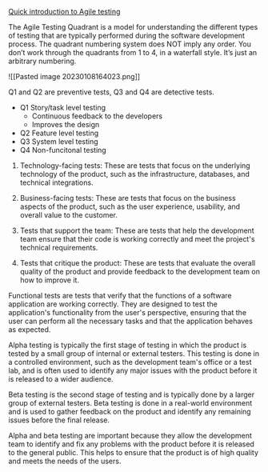 [Quick introduction to Agile testing](https://www.youtube.com/watch?v=hRsa-tJNsrY)

The Agile Testing Quadrant is a model for understanding the different types of testing that are typically performed during the software development process. The quadrant numbering system does NOT imply any order. You don’t work through the quadrants from 1 to 4, in a waterfall style. It’s just an arbitrary numbering.

![[Pasted image 20230108164023.png]]

Q1 and Q2 are preventive tests, Q3 and Q4 are detective tests.

- Q1 Story/task level testing
	- Continuous feedback to the developers
	- Improves the design
- Q2 Feature level testing
- Q3 System level testing
- Q4 Non-funcitonal testing

1.  Technology-facing tests: These are tests that focus on the underlying technology of the product, such as the infrastructure, databases, and technical integrations.

2.  Business-facing tests: These are tests that focus on the business aspects of the product, such as the user experience, usability, and overall value to the customer.

3.  Tests that support the team: These are tests that help the development team ensure that their code is working correctly and meet the project's technical requirements.

4.  Tests that critique the product: These are tests that evaluate the overall quality of the product and provide feedback to the development team on how to improve it.

Functional tests are tests that verify that the functions of a software application are working correctly. They are designed to test the application's functionality from the user's perspective, ensuring that the user can perform all the necessary tasks and that the application behaves as expected.

Alpha testing is typically the first stage of testing in which the product is tested by a small group of internal or external testers. This testing is done in a controlled environment, such as the development team's office or a test lab, and is often used to identify any major issues with the product before it is released to a wider audience.

Beta testing is the second stage of testing and is typically done by a larger group of external testers. Beta testing is done in a real-world environment and is used to gather feedback on the product and identify any remaining issues before the final release.

Alpha and beta testing are important because they allow the development team to identify and fix any problems with the product before it is released to the general public. This helps to ensure that the product is of high quality and meets the needs of the users.
